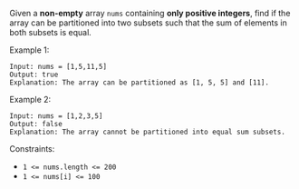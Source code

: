 Given a **non-empty** array `nums` containing **only positive integers**, find if the array can be partitioned into two subsets such that the sum of elements in both subsets is equal.

 

Example 1:
```
Input: nums = [1,5,11,5]
Output: true
Explanation: The array can be partitioned as [1, 5, 5] and [11].
```
Example 2:
```
Input: nums = [1,2,3,5]
Output: false
Explanation: The array cannot be partitioned into equal sum subsets.
 ```

Constraints:

- `1 <= nums.length <= 200`
- `1 <= nums[i] <= 100`